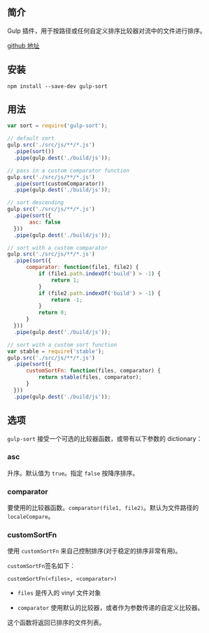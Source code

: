 ## 简介

Gulp 插件，用于按路径或任何自定义排序比较器对流中的文件进行排序。

[github 地址](https://github.com/pgilad/gulp-sort)

## 安装

```
npm install --save-dev gulp-sort
```

## 用法

```js
var sort = require('gulp-sort');

// default sort
gulp.src('./src/js/**/*.js')
  .pipe(sort())
  .pipe(gulp.dest('./build/js'));

// pass in a custom comparator function
gulp.src('./src/js/**/*.js')
  .pipe(sort(customComparator))
  .pipe(gulp.dest('./build/js'));

// sort descending
gulp.src('./src/js/**/*.js')
  .pipe(sort({
       asc: false
  }))
  .pipe(gulp.dest('./build/js'));

// sort with a custom comparator
gulp.src('./src/js/**/*.js')
  .pipe(sort({
      comparator: function(file1, file2) {
          if (file1.path.indexOf('build') > -1) {
              return 1;
          }
          if (file2.path.indexOf('build') > -1) {
              return -1;
          }
          return 0;
      }
  }))
  .pipe(gulp.dest('./build/js'));

// sort with a custom sort function
var stable = require('stable');
gulp.src('./src/js/**/*.js')
  .pipe(sort({
      customSortFn: function(files, comparator) {
          return stable(files, comparator);
      }
  }))
  .pipe(gulp.dest('./build/js'));
```

## 选项

`gulp-sort` 接受一个可选的比较器函数，或带有以下参数的 dictionary：

### asc

升序。默认值为 `true`。指定 `false` 按降序排序。

### comparator

要使用的比较器函数。`comparator(file1, file2)`。默认为文件路径的 `localeCompare`。

### customSortFn

使用 `customSortFn` 来自己控制排序\(对于稳定的排序非常有用\)。

`customSortFn`签名如下：

`customSortFn(<files>, <comparator>)`

* `files`
  是传入的 vinyl 文件对象

* `comparator`
  使用默认的比较器，或者作为参数传递的自定义比较器。

这个函数将返回已排序的文件列表。



